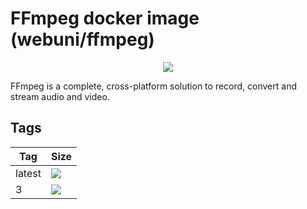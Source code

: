 FFmpeg docker image (webuni/ffmpeg)
===================================

<p align="center"><img src="https://upload.wikimedia.org/wikipedia/commons/thumb/5/5f/FFmpeg_Logo_new.svg/320px-FFmpeg_Logo_new.svg.png"></p>

FFmpeg is a complete, cross-platform solution to record, convert and stream audio and video.

Tags
----

 Tag    | Size
--------| ----
 latest | [![](https://images.microbadger.com/badges/image/webuni/ffmpeg.svg)](https://microbadger.com/images/webuni/ffmpeg)
 3      | [![](https://images.microbadger.com/badges/image/webuni/ffmpeg:3.svg)](https://microbadger.com/images/webuni/ffmpeg:3)
